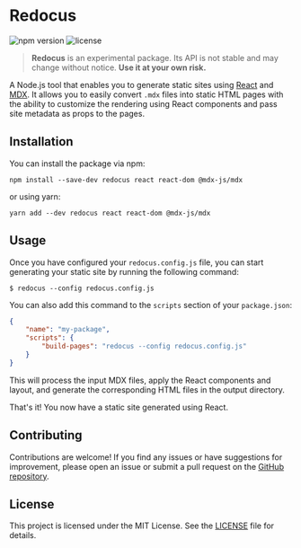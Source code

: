 # Redocus

![npm version](https://badgen.net/npm/v/redocus?labelColor=1d2734&color=21bf81)
![license](https://badgen.net/github/license/jmjuanes/redocus?labelColor=1d2734&color=21bf81)

> **Redocus** is an experimental package. Its API is not stable and may change without notice. **Use it at your own risk.**

A Node.js tool that enables you to generate static sites using [React](https://react.dev) and [MDX](https://mdxjs.com). It allows you to easily convert `.mdx` files into static HTML pages with the ability to customize the rendering using React components and pass site metadata as props to the pages.

## Installation

You can install the package via npm:

```shell
npm install --save-dev redocus react react-dom @mdx-js/mdx
```

or using yarn:

```shell
yarn add --dev redocus react react-dom @mdx-js/mdx
```

## Usage

Once you have configured your `redocus.config.js` file, you can start generating your static site by running the following command:

```shell
$ redocus --config redocus.config.js
```

You can also add this command to the `scripts` section of your `package.json`:

```json
{
    "name": "my-package",
    "scripts": {
        "build-pages": "redocus --config redocus.config.js"
    }
}
```

This will process the input MDX files, apply the React components and layout, and generate the corresponding HTML files in the output directory.

That's it! You now have a static site generated using React.

## Contributing

Contributions are welcome! If you find any issues or have suggestions for improvement, please open an issue or submit a pull request on the [GitHub repository](https://github.com/jmjuanes/redocus).

## License

This project is licensed under the MIT License. See the [LICENSE](./LICENSE) file for details.

